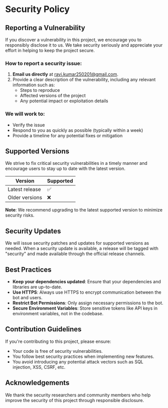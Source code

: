 # Security Policy

## Reporting a Vulnerability

If you discover a vulnerability in this project, we encourage you to responsibly disclose it to us. We take security seriously and appreciate your effort in helping to keep the project secure.

### How to report a security issue:
1. **Email us directly** at [ravi.kumar250201@gmail.com](mailto:ravi.kumar250201@gmail.com).
2. Provide a clear description of the vulnerability, including any relevant information such as:
   - Steps to reproduce
   - Affected versions of the project
   - Any potential impact or exploitation details

### We will work to:
- Verify the issue
- Respond to you as quickly as possible (typically within a week)
- Provide a timeline for any potential fixes or mitigation

## Supported Versions

We strive to fix critical security vulnerabilities in a timely manner and encourage users to stay up to date with the latest version.

| Version        | Supported |
| -------------- | --------- |
| Latest release | ✅        |
| Older versions | ❌        |

**Note**: We recommend upgrading to the latest supported version to minimize security risks.

## Security Updates

We will issue security patches and updates for supported versions as needed. When a security update is available, a release will be tagged with "security" and made available through the official release channels.

## Best Practices

- **Keep your dependencies updated**: Ensure that your dependencies and libraries are up-to-date.
- **Use HTTPS**: Always use HTTPS to encrypt communication between the bot and users.
- **Restrict Bot Permissions**: Only assign necessary permissions to the bot.
- **Secure Environment Variables**: Store sensitive tokens like API keys in environment variables, not in the codebase.

## Contribution Guidelines

If you're contributing to this project, please ensure:
- Your code is free of security vulnerabilities.
- You follow best security practices when implementing new features.
- You avoid introducing any potential attack vectors such as SQL injection, XSS, CSRF, etc.

## Acknowledgements

We thank the security researchers and community members who help improve the security of this project through responsible disclosure.
